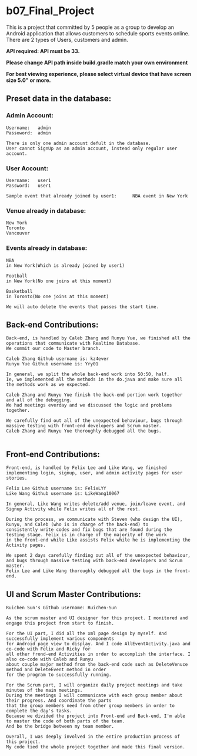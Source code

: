 # b07_Final_Project

This is a project that committed by 5 people as a group to develop an Android application that allows customers to schedule sports events online.
There are 2 types of Users, customers and admin.


**API required: API must be 33.**

**Please change API path inside build.gradle match your own environment**

**For best viewing experience, please select virtual device that have screen size 5.0" or more.**

## Preset data in the database:

### Admin Account:
    
    Username:   admin                          
    Passoword:  admin
    
    There is only one admin account defult in the database.
    User cannot SignUp as an admin account, instead only regular user account.

### User Account:
    
    Username:   user1
    Password:   user1
    
    Sample event that already joined by user1:      NBA event in New York

### Venue already in database:
    
    New York
    Toronto
    Vancouver

### Events already in database:
    
    NBA 
    in New York(Which is already joined by user1)
    
    Football
    in New York(No one joins at this moment)
    
    Basketball
    in Toronto(No one joins at this moment)

    We will auto delete the events that passes the start time.


## Back-end Contributions: 
```
Back-end, is handled by Caleb Zhang and Runyu Yue, we finished all the operations that communicate with Realtime Database.
We commit our code to Master branch.

Caleb Zhang Github username is: kz4ever
Runyu Yue Github username is: Yry01

In general, we split the whole back-end work into 50:50, half. 
Ie, we implemented all the methods in the do.java and make sure all the methods work as we expected.

Caleb Zhang and Runyu Yue finish the back-end portion work together and all of the debugging.
We had meetings everday and we discussed the logic and problems together.   

We carefully find out all of the unexpected behaviour, bugs through massive testing with front-end developers and Scrum master. 
Caleb Zhang and Runyu Yue thoroughly debugged all the bugs. 


```


## Front-end Contributions: 
```
Front-end, is handled by Felix Lee and Like Wang, we finished implementing login, signup, user, and admin activity pages for user stories.

Felix Lee Github username is: FelixLYY
Like Wang Github username is: LikeWang10067

In general, Like Wang writes delete/add venue, join/leave event, and Signup Activity while Felix writes all of the rest.

During the process, we communicate with Steven (who design the UI), Runyu, and Caleb (who is in charge of the back-end) to 
consistently write codes and fix bugs that are found during the testing stage. Felix is in charge of the majority of the work 
in the front-end while Like assists Felix while he is implementing the Activity pages.

We spent 2 days carefully finding out all of the unexpected behaviour, and bugs through massive testing with back-end developers and Scrum master. 
Felix Lee and Like Wang thoroughly debugged all the bugs in the front-end. 
```
## UI and Scrum Master Contributions:
```
Ruichen Sun's Github username: Ruichen-Sun

As the scrum master and UI designer for this project. I monitored and engage this project from start to finish. 

For the UI part, I did all the xml page design by myself. And successfully implement various components 
for Android page view to display. And I code AllEventActivity.java and co-code with Felix and Ricky for 
all other frond-end Activities in order to accomplish the interface. I also co-code with Caleb and Runyu 
about couple major method from the back-end code such as DeleteVenuce method and DeleteEvent method in order 
for the program to successfully running.

For the Scrum part, I will organize daily project meetings and take minutes of the main meetings. 
During the meetings I will communicate with each group member about their progress. And coordinate the parts 
that the group members need from other group members in order to complete the day's tasks.
Because we divided the project into Front-end and Back-end, I'm able to master the code of both parts of the team. 
And be the bridge between my team member.

Overall, I was deeply involved in the entire production process of this project. 
My code tied the whole project together and made this final version.
```
